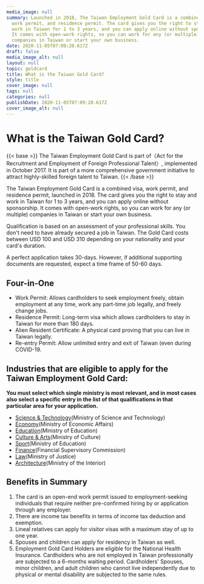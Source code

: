 ```yaml
---
media_image: null
summary: Launched in 2018, The Taiwan Employment Gold Card is a combined visa,
  work permit, and residence permit. The card gives you the right to stay and
  work in Taiwan for 1 to 3 years, and you can apply online without sponsorship.
  It comes with open-work rights, so you can work for any (or multiple)
  companies in Taiwan or start your own business.
date: 2020-11-05T07:09:20.617Z
draft: false
media_image_alt: null
layout: null
topic: goldcard
title: What is the Taiwan Gold Card?
style: title
cover_image: null
tags: null
categories: null
publishDate: 2020-11-05T07:09:20.617Z
cover_image_alt: null
---
```

# What is the Taiwan Gold Card?

{{< base >}}
The Taiwan Employment Gold Card is part of〈Act for the Recruitment and Employment of Foreign Professional Talent〉, implemented in October 2017. It is part of a more comprehensive government initiative to attract highly-skilled foreign talent to Taiwan.
{{< /base >}}

The Taiwan Employment Gold Card is a combined visa, work permit, and residence permit, launched in 2018. The card gives you the right to stay and work in Taiwan for 1 to 3 years, and you can apply online without sponsorship. It comes with open-work rights, so you can work for any (or multiple) companies in Taiwan or start your own business. 

Qualification is based on an assessment of your professional skills. You don't need to have already secured a job in Taiwan. The Gold Card costs between USD 100 and USD 310 depending on your nationality and your card's duration.

A perfect application takes 30-days. However, if additional supporting documents are requested, expect a time frame of 50-60 days. 

## Four-in-One

* Work Permit: Allows cardholders to seek employment freely, obtain employment at any time, work any part-time job legally, and freely change jobs.
* Residence Permit:  Long-term visa which allows cardholders to stay in Taiwan for more than 180 days.
* Alien Resident Certificate:  A physical card proving that you can live in Taiwan legally.
* Re-entry Permit:  Allow unlimited entry and exit of Taiwan (even during COVID-19.

## Industries that are eligible to apply for the Taiwan Employment Gold Card:

**You must select which single ministry is most relevant, and in most cases also select a specific entry in the list of that qualifications in that particular area for your application.**

* [Science & Technology](/en/qualification/field-of-science-technology/)(Ministry of Science and Technology)
* [Economy](/en/qualification/field-of-economy/)(Ministry of Economic Affairs)
* [Education](/en/qualification/field-of-education/)(Ministry of Education)
* [Culture & Arts](/en/qualification/field-of-culture-and-arts/)(Ministry of Culture)
* [Sport](/en/qualification/field-of-sport/)(Ministry of Education)
* [Finance](/en/qualification/field-of-finance/)(Financial Supervisory Commission)
* [Law](/en/qualification/field-of-law/)(Ministry of Justice)
* [Architecture](/en/qualification/field-of-architecture/)(Ministry of the Interior)

## Benefits in Summary

1. The card is an open-end work permit issued to employment-seeking individuals that require neither pre-confirmed hiring by or application through any employer.
2. There are income tax benefits in terms of income tax deduction and exemption. 
3. Lineal relatives can apply for visitor visas with a maximum stay of up to one year. 
4. Spouses and children can apply for residency in Taiwan as well. 
5. Employment Gold Card Holders are eligible for the National Health Insurance. Cardholders who are not employed in Taiwan professionally are subjected to a 6-months waiting period. Cardholders' Spouses, minor children, and adult children who cannot live independently due to physical or mental disability are subjected to the same rules.
